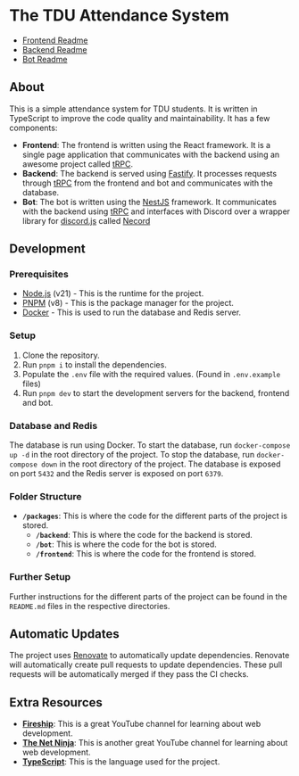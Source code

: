 # The TDU Attendance System

- [Frontend Readme](packages/frontend/README.md)
- [Backend Readme](packages/backend/readme.md)
- [Bot Readme](packages/bot/README.md)

## About

This is a simple attendance system for TDU students. It is written in TypeScript to improve the code quality and maintainability. It has a few components:

- **Frontend**: The frontend is written using the React framework. It is a single page application that communicates with the backend using an awesome project called [tRPC](https://trpc.io/).
- **Backend**: The backend is served using [Fastify](https://www.fastify.io/). It processes requests through [tRPC](https://trpc.io/) from the frontend and bot and communicates with the database.
- **Bot**: The bot is written using the [NestJS](https://nestjs.com/) framework. It communicates with the backend using [tRPC](https://trpc.io/) and interfaces with Discord over a wrapper library for [discord.js](https://discord.js.org/) called [Necord](https://necord.org/)

## Development

### Prerequisites

- [Node.js](https://nodejs.org/en/) (v21) - This is the runtime for the project.
- [PNPM](https://pnpm.io/) (v8) - This is the package manager for the project.
- [Docker](https://www.docker.com/) - This is used to run the database and Redis server.

### Setup

1. Clone the repository.
2. Run `pnpm i` to install the dependencies.
3. Populate the `.env` file with the required values. (Found in `.env.example` files)
4. Run `pnpm dev` to start the development servers for the backend, frontend and bot.

### Database and Redis

The database is run using Docker. To start the database, run `docker-compose up -d` in the root directory of the project. To stop the database, run `docker-compose down` in the root directory of the project. The database is exposed on port `5432` and the Redis server is exposed on port `6379`.

### Folder Structure

- **`/packages`**: This is where the code for the different parts of the project is stored.
  - **`/backend`**: This is where the code for the backend is stored.
  - **`/bot`**: This is where the code for the bot is stored.
  - **`/frontend`**: This is where the code for the frontend is stored.

### Further Setup

Further instructions for the different parts of the project can be found in the `README.md` files in the respective directories.

## Automatic Updates

The project uses [Renovate](https://www.mend.io/renovate/) to automatically update dependencies. Renovate will automatically create pull requests to update dependencies. These pull requests will be automatically merged if they pass the CI checks.

## Extra Resources

- **[Fireship](https://www.youtube.com/@Fireship)**: This is a great YouTube channel for learning about web development.
- **[The Net Ninja](https://www.youtube.com/channel/UCW5YeuERMmlnqo4oq8vwUpg)**: This is another great YouTube channel for learning about web development.
- **[TypeScript](https://www.typescriptlang.org/)**: This is the language used for the project.
